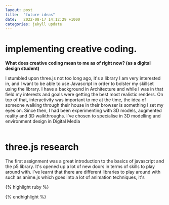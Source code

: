 ```yaml
---
layout: post
title:  "future ideas"
date:   2022-08-17 14:12:29 +1000
categories: jekyll update
---
```


<h1> implementing creative coding.</h1>
<p> <b> What does creative coding mean to me as of right now? (as a digital design student) </b> </p>

<p> I stumbled upon three.js not too long ago, it's a library I am very interested in, and I want to be able to use Javascript in order to bolster my skillset using the library. I have a background in Architecture and while I was in that field my interests and goals were getting the best most realistic renders. On top of that, interactivity was important to me at the time, the idea of someone walking through their house in their browser is something I set my eyes on. Since then, I had been experimenting with 3D models, augmented reality and 3D walkthroughs. I've chosen to specialise in 3D modelling and environment design in Digital Media 


<br>
<br>
<h1> three.js research</h1>

<p> The first assignment was a great introduction to the basics of javascript and the p5 library. It's opened up a lot of new doors in terms of skills to play around with. I've learnt that there are different libraries to play around with such as anime.js which goes into a lot of animation techniques, it's     


{% highlight ruby %}

{% endhighlight %}